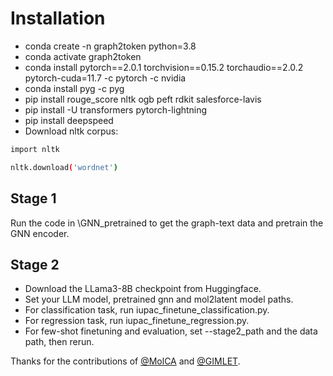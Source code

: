 # Installation
* conda create -n graph2token python=3.8
* conda activate graph2token
* conda install pytorch==2.0.1 torchvision==0.15.2 torchaudio==2.0.2 pytorch-cuda=11.7 -c pytorch -c nvidia
* conda install pyg -c pyg
* pip install rouge_score nltk ogb peft rdkit salesforce-lavis
* pip install -U transformers pytorch-lightning
* pip install deepspeed
* Download nltk corpus:
```bash
import nltk

nltk.download('wordnet')
```
## Stage 1
Run the code in \GNN_pretrained to get the graph-text data and pretrain the GNN encoder.
## Stage 2
* Download the LLama3-8B checkpoint from Huggingface.
* Set your LLM model, pretrained gnn and mol2latent model paths.
* For classification task, run iupac_finetune_classification.py.
* For regression task, run iupac_finetune_regression.py.
* For few-shot finetuning and evaluation, set --stage2_path and the data path, then rerun.

Thanks for the contributions of [@MolCA](https://github.com/acharkq/MolCA) and [@GIMLET](https://github.com/zhao-ht/GIMLET).
